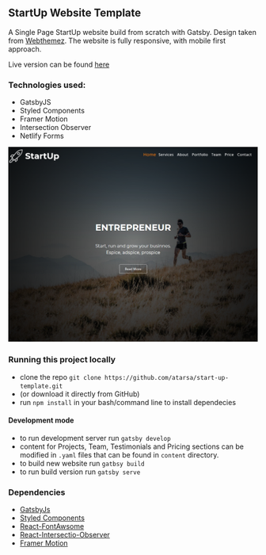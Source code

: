 ## StartUp Website Template


A Single Page StartUp website build from scratch with Gatsby.
Design taken from [Webthemez](https://webthemez.com/demo/startup-multi-purpose-responsive-html5-bootstrap-template/). 
The website is fully responsive, with mobile first approach. 

Live version can be found [here](https://startup-tempalte.netlify.app/)

### Technologies used:
- GatsbyJS
- Styled Components
- Framer Motion
- Intersection Observer
- Netlify Forms

![Startup website template homepage screenshot](https://raw.githubusercontent.com/atarsa/start-up-template/master/Screenshot.png)


### Running this project locally
- clone the repo `git clone https://github.com/atarsa/start-up-template.git`
- (or download it directly from GitHub)
- run `npm install` in your bash/command line to install dependecies

#### Development mode
- to run development server run `gatsby develop`
- content for Projects, Team, Testimonials and Pricing sections can be modified in `.yaml` files that can be found in `content` directory.
- to build new website run `gatbsy build`
- to run build version run `gatsby serve`

### Dependencies
- [GatsbyJs](https://www.gatsbyjs.org/)
- [Styled Components](https://styled-components.com/)
- [React-FontAwsome](https://github.com/FortAwesome/react-fontawesome)
- [React-Intersectio-Observer](https://github.com/thebuilder/react-intersection-observer)
- [Framer Motion](https://www.framer.com/api/)
